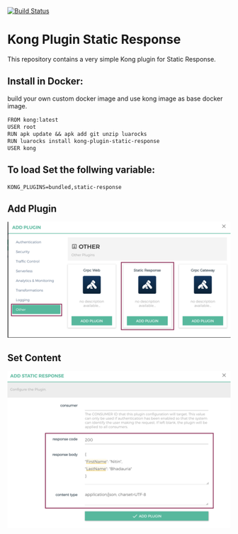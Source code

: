 [![Build Status][badge-travis-image]][badge-travis-url]

Kong Plugin Static Response
====================

This repository contains a very simple Kong plugin for Static Response.

## Install in Docker:

build your own custom docker image and use kong image as base docker image.

```
FROM kong:latest
USER root
RUN apk update && apk add git unzip luarocks
RUN luarocks install kong-plugin-static-response
USER kong
```

## To load Set the follwing variable:
```
KONG_PLUGINS=bundled,static-response
```

## Add Plugin

![GitHub Logo](/images/add_plugin.png)

## Set Content

![GitHub Logo](/images/add_response.png)

[badge-travis-url]: https://travis-ci.org/Kong/kong-plugin/branches
[badge-travis-image]: https://travis-ci.com/Kong/kong-plugin.svg?branch=master
